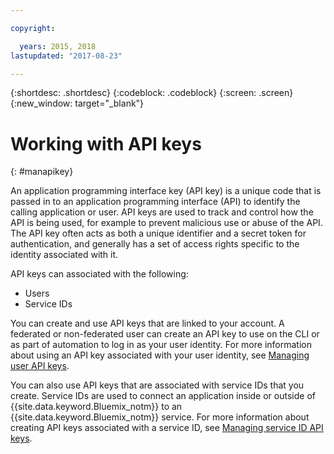 ```yaml
---

copyright:

  years: 2015, 2018
lastupdated: "2017-08-23"

---
```


{:shortdesc: .shortdesc}
{:codeblock: .codeblock}
{:screen: .screen}
{:new_window: target="_blank"}

# Working with API keys
{: #manapikey}

An application programming interface key (API key) is a unique code that is passed in to an application programming interface (API) to identify the calling application or user.  API keys are used to track and control how the API is being used, for example to prevent malicious use or abuse of the API. The API key often acts as both a unique identifier and a secret token for authentication, and generally has a set of access rights specific to the identity associated with it.

API keys can associated with the following:

* Users
* Service IDs

You can create and use API keys that are linked to your account. A federated or non-federated user can create an API key to use on the CLI or as part of automation to log in as your user identity. For more information about using an API key associated with your user identity, see [Managing user API keys](userid_keys.html).

You can also use API keys that are associated with service IDs that you create. Service IDs are used to connect an application inside or outside of {{site.data.keyword.Bluemix_notm}} to an {{site.data.keyword.Bluemix_notm}} service. For more information about creating API keys associated with a service ID, see [Managing service ID API keys](serviceid_keys.html).
